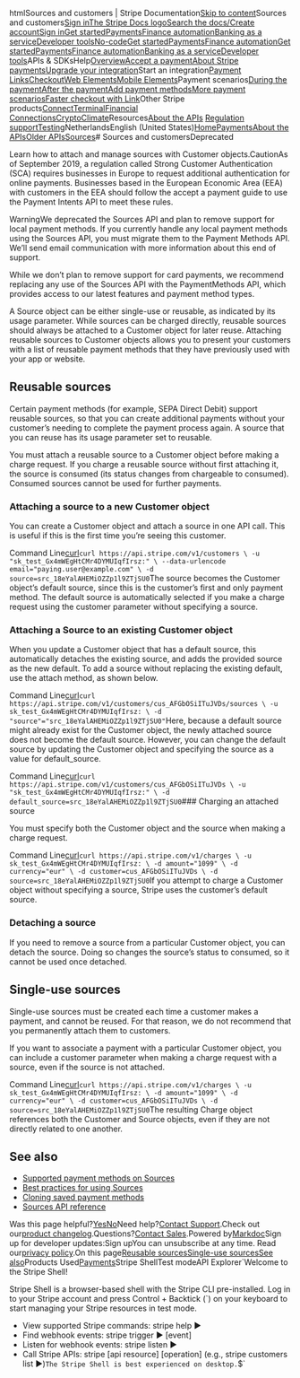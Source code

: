 htmlSources and customers | Stripe Documentation[Skip to content](#main-content)Sources and customers[Sign in](https://dashboard.stripe.com/login?redirect=https%3A%2F%2Fdocs.stripe.com%2Fsources%2Fcustomers)[The Stripe Docs logo](/)[Search the docs/](#)[Create account](https://dashboard.stripe.com/register)[Sign in](https://dashboard.stripe.com/login?redirect=https%3A%2F%2Fdocs.stripe.com%2Fsources%2Fcustomers)[Get started](/get-started)[Payments](/payments)[Finance automation](/finance-automation)[Banking as a service](/financial-services)[Developer tools](/development)[No-code](/no-code)[Get started](/get-started)[Payments](/payments)[Finance automation](/finance-automation)[](#)[Get started](/get-started)[Payments](/payments)[Finance automation](/finance-automation)[Banking as a service](/financial-services)[Developer tools](/development)[](#)APIs & SDKsHelp[Overview](/docs/payments)[Accept a payment](#)[About Stripe payments](#)[Upgrade your integration](/docs/payments/upgrades)Start an integration[Payment Links](#)[Checkout](#)[Web Elements](#)[Mobile Elements](#)Payment scenarios[During the payment](#)[After the payment](#)[Add payment methods](#)[More payment scenarios](#)[Faster checkout with Link](#)Other Stripe products[Connect](#)[Terminal](#)[Financial Connections](#)[Crypto](#)[Climate](#)Resources[About the APIs](#)
[Regulation support](#)[Testing](/docs/testing)NetherlandsEnglish (United States)[](#)[](#)[Home](/docs)[Payments](/docs/payments)[About the APIs](/docs/payments-api/tour)[Older APIs](/docs/payments/older-apis)[Sources](/docs/sources)# Sources and customersDeprecated

Learn how to attach and manage sources with Customer objects.CautionAs of September 2019, a regulation called Strong Customer Authentication (SCA) requires businesses in Europe to request additional authentication for online payments. Businesses based in the European Economic Area (EEA) with customers in the EEA should follow the accept a payment guide to use the Payment Intents API to meet these rules.

WarningWe deprecated the Sources API and plan to remove support for local payment methods. If you currently handle any local payment methods using the Sources API, you must migrate them to the Payment Methods API. We’ll send email communication with more information about this end of support.

While we don’t plan to remove support for card payments, we recommend replacing any use of the Sources API with the PaymentMethods API, which provides access to our latest features and payment method types.

A Source object can be either single-use or reusable, as indicated by its usage parameter. While sources can be charged directly, reusable sources should always be attached to a Customer object for later reuse. Attaching reusable sources to Customer objects allows you to present your customers with a list of reusable payment methods that they have previously used with your app or website.

## Reusable sources

Certain payment methods (for example, SEPA Direct Debit) support reusable sources, so that you can create additional payments without your customer’s needing to complete the payment process again. A source that you can reuse has its usage parameter set to reusable.

You must attach a reusable source to a Customer object before making a charge request. If you charge a reusable source without first attaching it, the source is consumed (its status changes from chargeable to consumed). Consumed sources cannot be used for further payments.

### Attaching a source to a new Customer object

You can create a Customer object and attach a source in one API call. This is useful if this is the first time you’re seeing this customer.

Command Line[curl](#)`curl https://api.stripe.com/v1/customers \
  -u "sk_test_Gx4mWEgHtCMr4DYMUIqfIrsz:" \
  --data-urlencode email="paying.user@example.com" \
  -d source=src_18eYalAHEMiOZZp1l9ZTjSU0`The source becomes the Customer object’s default source, since this is the customer’s first and only payment method. The default source is automatically selected if you make a charge request using the customer parameter without specifying a source.

### Attaching a Source to an existing Customer object

When you update a Customer object that has a default source, this automatically detaches the existing source, and adds the provided source as the new default. To add a source without replacing the existing default, use the attach method, as shown below.

Command Line[curl](#)`curl https://api.stripe.com/v1/customers/cus_AFGbOSiITuJVDs/sources \
  -u sk_test_Gx4mWEgHtCMr4DYMUIqfIrsz: \
  -d "source"="src_18eYalAHEMiOZZp1l9ZTjSU0"`Here, because a default source might already exist for the Customer object, the newly attached source does not become the default source. However, you can change the default source by updating the Customer object and specifying the source as a value for default_source.

Command Line[curl](#)`curl https://api.stripe.com/v1/customers/cus_AFGbOSiITuJVDs \
  -u "sk_test_Gx4mWEgHtCMr4DYMUIqfIrsz:" \
  -d default_source=src_18eYalAHEMiOZZp1l9ZTjSU0`### Charging an attached source

You must specify both the Customer object and the source when making a charge request.

Command Line[curl](#)`curl https://api.stripe.com/v1/charges \
  -u sk_test_Gx4mWEgHtCMr4DYMUIqfIrsz: \
  -d amount="1099" \
  -d currency="eur" \
  -d customer=cus_AFGbOSiITuJVDs \
  -d source=src_18eYalAHEMiOZZp1l9ZTjSU0`If you attempt to charge a Customer object without specifying a source, Stripe uses the customer’s default source.

### Detaching a source

If you need to remove a source from a particular Customer object, you can detach the source. Doing so changes the source’s status to consumed, so it cannot be used once detached.

## Single-use sources

Single-use sources must be created each time a customer makes a payment, and cannot be reused. For that reason, we do not recommend that you permanently attach them to customers.

If you want to associate a payment with a particular Customer object, you can include a customer parameter when making a charge request with a source, even if the source is not attached.

Command Line[curl](#)`curl https://api.stripe.com/v1/charges \
  -u sk_test_Gx4mWEgHtCMr4DYMUIqfIrsz: \
  -d amount="1099" \
  -d currency="eur" \
  -d customer=cus_AFGbOSiITuJVDs \
  -d source=src_18eYalAHEMiOZZp1l9ZTjSU0`The resulting Charge object references both the Customer and Source objects, even if they are not directly related to one another.

## See also

- [Supported payment methods on Sources](/sources)
- [Best practices for using Sources](/sources/best-practices)
- [Cloning saved payment methods](/connect/cloning-customers-across-accounts)
- [Sources API reference](/api#sources)

Was this page helpful?[Yes](#)[No](#)Need help?[Contact Support](https://support.stripe.com/).Check out our[product changelog](https://stripe.com/blog/changelog).Questions?[Contact Sales](https://stripe.com/contact/sales).Powered by[Markdoc](https://markdoc.dev)Sign up for developer updates:Sign upYou can unsubscribe at any time. Read our[privacy policy](https://stripe.com/privacy).On this page[Reusable sources](#reusable-sources)[Single-use sources](#single-use-sources)[See also](#see-also)Products Used[Payments](/payments)Stripe ShellTest modeAPI Explorer[](https://stripe.com/docs/stripe-cli#install)`Welcome to the Stripe Shell!

Stripe Shell is a browser-based shell with the Stripe CLI pre-installed. Log in to your
Stripe account and press Control + Backtick (`) on your keyboard to start managing your Stripe
resources in test mode.

- View supported Stripe commands: stripe help ▶️
- Find webhook events: stripe trigger ▶️ [event]
- Listen for webhook events: stripe listen ▶
- Call Stripe APIs: stripe [api resource] [operation] (e.g., stripe customers list ▶️)`The Stripe Shell is best experienced on desktop.`$`